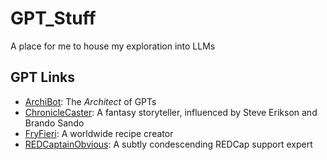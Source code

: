 # GPT_Stuff
A place for me to house my exploration into LLMs
## GPT Links
- [ArchiBot](https://chatgpt.com/g/g-677063cf0f088191a6d07cfc0bf84302-archibot): The _Architect_ of GPTs
- [ChronicleCaster](https://chatgpt.com/g/g-6770d44c14c481919a319478e65d4bb0-chroniclecaster):  A fantasy storyteller, influenced by Steve Erikson and Brando Sando
- [FryFieri](https://chatgpt.com/g/g-676f672646e081918d805db471f6c9c1-fryfieri): A worldwide recipe creator
- [REDCaptainObvious](https://chatgpt.com/g/g-6771f8eb3044819181bdb8ed0c78565d-redcaptainobvious): A subtly condescending REDCap support expert
